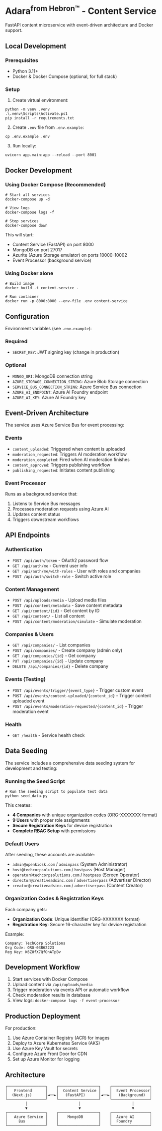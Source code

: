 # Adara<sup>from Hebron™</sup> - Content Service

FastAPI content microservice with event-driven architecture and Docker support.

## Local Development

### Prerequisites
- Python 3.11+
- Docker & Docker Compose (optional, for full stack)

### Setup

1. Create virtual environment:
```pwsh
python -m venv .venv
.\.venv\Scripts\Activate.ps1
pip install -r requirements.txt
```

2. Create `.env` file from `.env.example`:
```pwsh
cp .env.example .env
```

3. Run locally:
```pwsh
uvicorn app.main:app --reload --port 8001
```

## Docker Development

### Using Docker Compose (Recommended)

```pwsh
# Start all services
docker-compose up -d

# View logs
docker-compose logs -f

# Stop services
docker-compose down
```

This will start:
- Content Service (FastAPI) on port 8000
- MongoDB on port 27017
- Azurite (Azure Storage emulator) on ports 10000-10002
- Event Processor (background service)

### Using Docker alone

```pwsh
# Build image
docker build -t content-service .

# Run container
docker run -p 8000:8000 --env-file .env content-service
```

## Configuration

Environment variables (see `.env.example`):

### Required
- `SECRET_KEY`: JWT signing key (change in production)

### Optional
- `MONGO_URI`: MongoDB connection string
- `AZURE_STORAGE_CONNECTION_STRING`: Azure Blob Storage connection
- `SERVICE_BUS_CONNECTION_STRING`: Azure Service Bus connection
- `AZURE_AI_ENDPOINT`: Azure AI Foundry endpoint
- `AZURE_AI_KEY`: Azure AI Foundry key

## Event-Driven Architecture

The service uses Azure Service Bus for event processing:

### Events
- `content_uploaded`: Triggered when content is uploaded
- `moderation_requested`: Triggers AI moderation workflow
- `moderation_completed`: Fired when AI moderation finishes
- `content_approved`: Triggers publishing workflow
- `publishing_requested`: Initiates content publishing

### Event Processor
Runs as a background service that:
1. Listens to Service Bus messages
2. Processes moderation requests using Azure AI
3. Updates content status
4. Triggers downstream workflows

## API Endpoints

### Authentication
- `POST /api/auth/token` - OAuth2 password flow
- `GET /api/auth/me` - Current user info
- `GET /api/auth/me/with-roles` - User with roles and companies
- `POST /api/auth/switch-role` - Switch active role

### Content Management
- `POST /api/uploads/media` - Upload media files
- `POST /api/content/metadata` - Save content metadata
- `GET /api/content/{id}` - Get content by ID
- `GET /api/content/` - List all content
- `POST /api/content/moderation/simulate` - Simulate moderation

### Companies & Users
- `GET /api/companies/` - List companies
- `POST /api/companies/` - Create company (admin only)
- `GET /api/companies/{id}` - Get company
- `PUT /api/companies/{id}` - Update company
- `DELETE /api/companies/{id}` - Delete company

### Events (Testing)
- `POST /api/events/trigger/{event_type}` - Trigger custom event
- `POST /api/events/content-uploaded/{content_id}` - Trigger content uploaded event
- `POST /api/events/moderation-requested/{content_id}` - Trigger moderation event

### Health
- `GET /health` - Service health check

## Data Seeding

The service includes a comprehensive data seeding system for development and testing:

### Running the Seed Script

```pwsh
# Run the seeding script to populate test data
python seed_data.py
```

This creates:
- **4 Companies** with unique organization codes (ORG-XXXXXXX format)
- **9 Users** with proper role assignments
- **Secure Registration Keys** for device registration
- **Complete RBAC Setup** with permissions

### Default Users

After seeding, these accounts are available:
- `admin@openkiosk.com` / `adminpass` (System Administrator)
- `host@techcorpsolutions.com` / `hostpass` (Host Manager)
- `operator@techcorpsolutions.com` / `hostpass` (Screen Operator)
- `director@creativeadsinc.com` / `advertiserpass` (Advertiser Director)
- `creator@creativeadsinc.com` / `advertiserpass` (Content Creator)

### Organization Codes & Registration Keys

Each company gets:
- **Organization Code**: Unique identifier (ORG-XXXXXXX format)
- **Registration Key**: Secure 16-character key for device registration

Example:
```
Company: TechCorp Solutions
Org Code: ORG-03B62223
Reg Key: K6Z8fX7QfOnATpBv
```

## Development Workflow

1. Start services with Docker Compose
2. Upload content via `/api/uploads/media`
3. Trigger moderation via events API or automatic workflow
4. Check moderation results in database
5. View logs: `docker-compose logs -f event-processor`

## Production Deployment

For production:
1. Use Azure Container Registry (ACR) for images
2. Deploy to Azure Kubernetes Service (AKS)
3. Use Azure Key Vault for secrets
4. Configure Azure Front Door for CDN
5. Set up Azure Monitor for logging

## Architecture

```
┌─────────────────┐    ┌──────────────────┐    ┌─────────────────┐
│   Frontend      │    │  Content Service │    │  Event Processor│
│  (Next.js)      │◄──►│   (FastAPI)      │◄──►│   (Background)  │
└─────────────────┘    └──────────────────┘    └─────────────────┘
         │                       │                       │
         ▼                       ▼                       ▼
┌─────────────────┐    ┌──────────────────┐    ┌─────────────────┐
│   Azure Service │    │    MongoDB       │    │  Azure AI       │
│     Bus         │    │                  │    │  Foundry        │
└─────────────────┘    └──────────────────┘    └─────────────────┘
```
